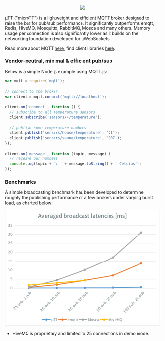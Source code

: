 <div align="center"><img src="µTT.png"/></div>

µTT ("microTT") is a lightweight and efficient MQTT broker designed to raise the bar for pub/sub performance. It significantly outperforms emqtt, Redis, HiveMQ, Mosquitto, RabbitMQ, Mosca and many others. Memory usage per connection is also significantly lower as it builds on the networking foundation developed for µWebSockets.

Read more about MQTT [here](http://mqtt.org/), find client libraries [here](http://www.hivemq.com/mqtt-client-library-encyclopedia).

### Vendor-neutral, minimal & efficient pub/sub
Below is a simple Node.js example using MQTT.js:
```javascript
var mqtt = require('mqtt');

// connect to the broker
var client = mqtt.connect('mqtt://localhost');

client.on('connect', function () {
  // subscribe to all temperature sensors
  client.subscribe('sensors/+/temperature');
  
  // publish some temperature numbers
  client.publish('sensors/house/temperature', '21');
  client.publish('sensors/sauna/temperature', '107');
});

client.on('message', function (topic, message) {
  // receive our numbers
  console.log(topic + ': ' + message.toString() + ' Celcius');
});
```

### Benchmarks
A simple broadcasting benchmark has been developed to determine roughly the publishing performance of a few brokers under varying burst load, as charted below:

<div align="center"><img src="averaged.png"/></div>

* HiveMQ is proprietary and limited to 25 connections in demo mode.
